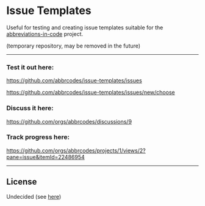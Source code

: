 # Issue Templates

Useful for testing and creating issue templates suitable for the [abbreviations-in-code](https://github.com/abbrcodes/abbreviations-in-code) project.

(temporary repository, may be removed in the future)

___________

### Test it out here:

https://github.com/abbrcodes/issue-templates/issues

https://github.com/abbrcodes/issue-templates/issues/new/choose

### Discuss it here:

https://github.com/orgs/abbrcodes/discussions/9


### Track progress here:

https://github.com/orgs/abbrcodes/projects/1/views/2?pane=issue&itemId=22486954

__________

## License

Undecided (see [here](https://github.com/abbrcodes/abbreviations-in-code/issues/45))
